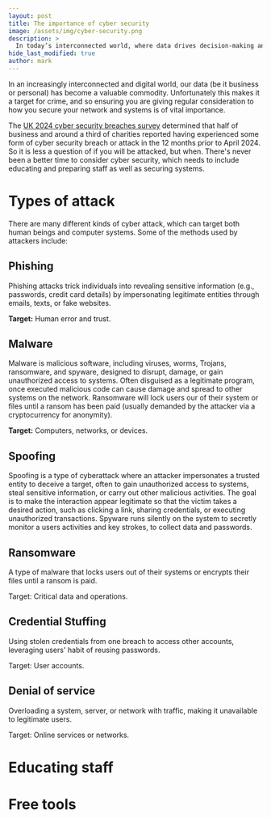 ```yaml
---
layout: post
title: The importance of cyber security
image: /assets/img/cyber-security.png
description: >
  In today’s interconnected world, where data drives decision-making and digital systems underpin operations, the importance of robust cyber security measures cannot be overstated. For businesses of all sizes, staying ahead of cyber threats is no longer a luxury—it’s a necessity.
hide_last_modified: true
author: mark
---
```


In an increasingly interconnected and digital world, our data (be it business or personal) has become a valuable commodity. Unfortunately this makes it a target for crime, and so ensuring you are giving regular consideration to how you secure your network and systems is of vital importance.

The [UK 2024 cyber security breaches survey](https://www.gov.uk/government/statistics/cyber-security-breaches-survey-2024/cyber-security-breaches-survey-2024) determined that half of business and around a third of charities reported having experienced some form of cyber security breach or attack in the 12 months prior to April 2024. So it is less a question of if you will be attacked, but when. There's never been a better time to consider cyber security, which needs to include educating and preparing staff as well as securing systems.

# Types of attack

There are many different kinds of cyber attack, which can target both human beings and computer systems. Some of the methods used by attackers include:

## Phishing

Phishing attacks trick individuals into revealing sensitive information (e.g., passwords, credit card details) by impersonating legitimate entities through emails, texts, or fake websites.

**Target:** Human error and trust.

## Malware

Malware is malicious software, including viruses, worms, Trojans, ransomware, and spyware, designed to disrupt, damage, or gain unauthorized access to systems. Often disguised as a legitimate program, once executed malicious code can cause damage and spread to other systems on the network. Ransomware will lock users our of their system or files until a ransom has been paid (usually demanded by the attacker via a cryptocurrency for anonymity).

**Target:** Computers, networks, or devices.

## Spoofing

Spoofing is a type of cyberattack where an attacker impersonates a trusted entity to deceive a target, often to gain unauthorized access to systems, steal sensitive information, or carry out other malicious activities. The goal is to make the interaction appear legitimate so that the victim takes a desired action, such as clicking a link, sharing credentials, or executing unauthorized transactions. Spyware runs silently on the system to secretly monitor a users activities and key strokes, to collect data and passwords.

## Ransomware

A type of malware that locks users out of their systems or encrypts their files until a ransom is paid.

Target: Critical data and operations.


## Credential Stuffing

Using stolen credentials from one breach to access other accounts, leveraging users' habit of reusing passwords.

Target: User accounts.

## Denial of service

Overloading a system, server, or network with traffic, making it unavailable to legitimate users.

Target: Online services or networks.

# Educating staff

# Free tools